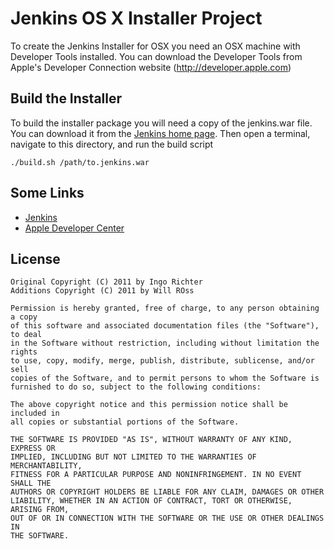 # Jenkins OS X Installer Project

To create the Jenkins Installer for OSX you need an OSX machine with Developer Tools installed. 
You can download the Developer Tools from Apple's Developer Connection website (http://developer.apple.com)

## Build the Installer

To build the installer package you will need a copy of the jenkins.war file. You can download it from the
[Jenkins home page](http://mirrors.jenkins-ci.org/war/latest/). Then open a terminal, navigate to this
directory, and run the build script

    ./build.sh /path/to.jenkins.war

## Some Links

* [Jenkins](http://jenkins-ci.org)
* [Apple Developer Center](http://www.developer.apple.com)

## License

    Original Copyright (C) 2011 by Ingo Richter
    Additions Copyright (C) 2011 by Will ROss
    
    Permission is hereby granted, free of charge, to any person obtaining a copy
    of this software and associated documentation files (the "Software"), to deal
    in the Software without restriction, including without limitation the rights
    to use, copy, modify, merge, publish, distribute, sublicense, and/or sell
    copies of the Software, and to permit persons to whom the Software is
    furnished to do so, subject to the following conditions:
    
    The above copyright notice and this permission notice shall be included in
    all copies or substantial portions of the Software.
    
    THE SOFTWARE IS PROVIDED "AS IS", WITHOUT WARRANTY OF ANY KIND, EXPRESS OR
    IMPLIED, INCLUDING BUT NOT LIMITED TO THE WARRANTIES OF MERCHANTABILITY,
    FITNESS FOR A PARTICULAR PURPOSE AND NONINFRINGEMENT. IN NO EVENT SHALL THE
    AUTHORS OR COPYRIGHT HOLDERS BE LIABLE FOR ANY CLAIM, DAMAGES OR OTHER
    LIABILITY, WHETHER IN AN ACTION OF CONTRACT, TORT OR OTHERWISE, ARISING FROM,
    OUT OF OR IN CONNECTION WITH THE SOFTWARE OR THE USE OR OTHER DEALINGS IN
    THE SOFTWARE.

